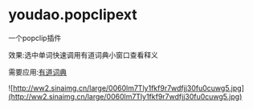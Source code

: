 # youdao.popclipext

一个popclip插件

效果:选中单词快速调用有道词典小窗口查看释义

需要应用:[有道词典](http://cidian.youdao.com/index-mac.html) 

![http://ww2.sinaimg.cn/large/0060lm7Tly1fkf9r7wdfjj30fu0cuwg5.jpg](http://ww2.sinaimg.cn/large/0060lm7Tly1fkf9r7wdfjj30fu0cuwg5.jpg)

